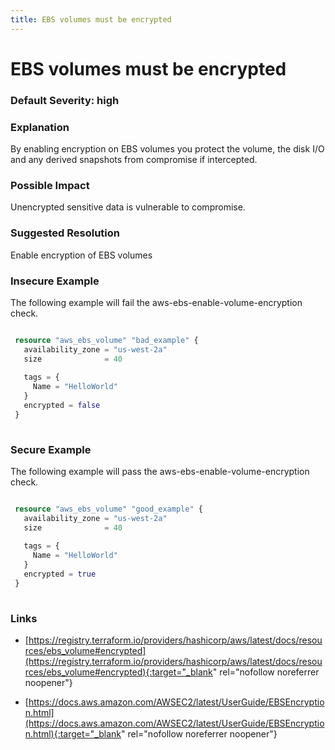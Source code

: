 ```yaml
---
title: EBS volumes must be encrypted
---
```


# EBS volumes must be encrypted

### Default Severity: <span class="severity high">high</span>

### Explanation

By enabling encryption on EBS volumes you protect the volume, the disk I/O and any derived snapshots from compromise if intercepted.

### Possible Impact
Unencrypted sensitive data is vulnerable to compromise.

### Suggested Resolution
Enable encryption of EBS volumes


### Insecure Example

The following example will fail the aws-ebs-enable-volume-encryption check.
```terraform

 resource "aws_ebs_volume" "bad_example" {
   availability_zone = "us-west-2a"
   size              = 40
 
   tags = {
     Name = "HelloWorld"
   }
   encrypted = false
 }
 
```



### Secure Example

The following example will pass the aws-ebs-enable-volume-encryption check.
```terraform

 resource "aws_ebs_volume" "good_example" {
   availability_zone = "us-west-2a"
   size              = 40
 
   tags = {
     Name = "HelloWorld"
   }
   encrypted = true
 }
 
```



### Links


- [https://registry.terraform.io/providers/hashicorp/aws/latest/docs/resources/ebs_volume#encrypted](https://registry.terraform.io/providers/hashicorp/aws/latest/docs/resources/ebs_volume#encrypted){:target="_blank" rel="nofollow noreferrer noopener"}

- [https://docs.aws.amazon.com/AWSEC2/latest/UserGuide/EBSEncryption.html](https://docs.aws.amazon.com/AWSEC2/latest/UserGuide/EBSEncryption.html){:target="_blank" rel="nofollow noreferrer noopener"}



